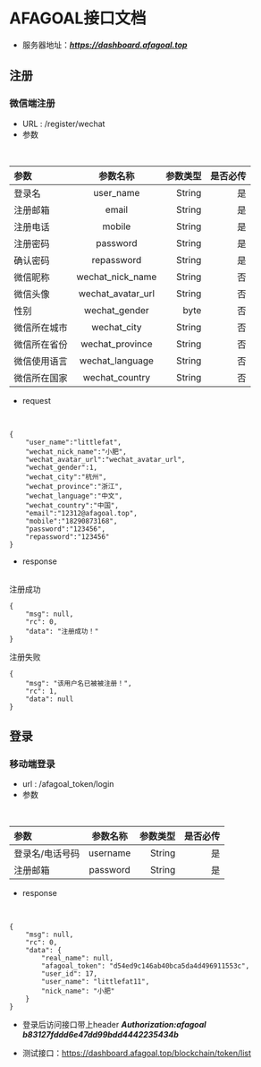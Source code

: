 # AFAGOAL接口文档

* 服务器地址：***https://dashboard.afagoal.top***

## 注册
### 微信端注册
* URL : /register/wechat
* 参数
<br>

| 参数  | 参数名称  | 参数类型 | 是否必传 |
|:------------- |:---------------:| -------------:| ------:|
|登录名     |user_name         |  String   |   是  |
|注册邮箱   |email              |     String     |  是  |
|注册电话   | mobile            |  String       |   是 |
|注册密码   | password          |   String      |  是   |
|确认密码   | repassword        |      String   |  是   |
|微信昵称   | wechat_nick_name  |   String      |   否  |
|微信头像   | wechat_avatar_url |  String       |   否  |
|性别       | wechat_gender     |   byte      |  否   |
|微信所在城市| wechat_city       |   String      |  否   |
|微信所在省份| wechat_province   |    String     |    否 |
|微信使用语言| wechat_language   |   String      |  否   |
|微信所在国家| wechat_country    |  String       |  否   |

* request
<br>

```
{
	"user_name":"littlefat",
	"wechat_nick_name":"小肥",
	"wechat_avatar_url":"wechat_avatar_url",
	"wechat_gender":1,
	"wechat_city":"杭州",
	"wechat_province":"浙江",
	"wechat_language":"中文",
	"wechat_country":"中国",
	"email":"12312@afagoal.top",
	"mobile":"18290873168",
	"password":"123456",
	"repassword":"123456"
}
```

* response
<br>
注册成功

```
{
    "msg": null,
    "rc": 0,
    "data": "注册成功！"
}
```

注册失败

```
{
    "msg": "该用户名已被被注册！",
    "rc": 1,
    "data": null
}
```

## 登录
### 移动端登录
* url : /afagoal_token/login
* 参数
<br>

| 参数  | 参数名称  | 参数类型 | 是否必传 |
|:------------- |:---------------:| -------------:| ------:|
|登录名/电话号码     | username         |  String   |   是  |
|注册邮箱   | password              |     String     |  是  |
* response 
<br>

```
{
    "msg": null,
    "rc": 0,
    "data": {
        "real_name": null,
        "afagoal_token": "d54ed9c146ab40bca5da4d496911553c",
        "user_id": 17,
        "user_name": "littlefat11",
        "nick_name": "小肥"
    }
}
```

* 登录后访问接口带上header ***Authorization:afagoal b83127fddd6e47dd99bdd4442235434b***

* 测试接口：https://dashboard.afagoal.top/blockchain/token/list